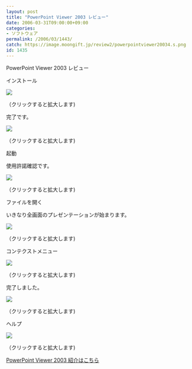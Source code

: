 ```yaml
---
layout: post
title: "PowerPoint Viewer 2003 レビュー"
date: 2006-03-31T09:00:00+09:00
categories:
- ソフトウェア
permalink: /2006/03/1443/
catch: https://image.moongift.jp/review2/powerpointviewer20034.s.png
id: 1435
---
```

PowerPoint Viewer 2003 レビュー  
<!--more-->

インストール

  

[![](https://image.moongift.jp/review2/powerpointviewer20031.s.png)](https://image.moongift.jp/review2/powerpointviewer20031.png)  
  
（クリックすると拡大します)

  

完了です。

  

[![](https://image.moongift.jp/review2/powerpointviewer20032.s.png)](https://image.moongift.jp/review2/powerpointviewer20032.png)  
  
（クリックすると拡大します)

  

起動

  

使用許諾確認です。

  

[![](https://image.moongift.jp/review2/powerpointviewer20033.s.png)](https://image.moongift.jp/review2/powerpointviewer20033.png)  
  
（クリックすると拡大します)

  

ファイルを開く

  

いきなり全画面のプレゼンテーションが始まります。

  

[![](https://image.moongift.jp/review2/powerpointviewer20034.s.png)](https://image.moongift.jp/review2/powerpointviewer20034.png)  
  
（クリックすると拡大します)

  

コンテクストメニュー

  

[![](https://image.moongift.jp/review2/powerpointviewer20035.s.png)](https://image.moongift.jp/review2/powerpointviewer20035.png)  
  
（クリックすると拡大します)

  

完了しました。

  

[![](https://image.moongift.jp/review2/powerpointviewer20036.s.png)](https://image.moongift.jp/review2/powerpointviewer20036.png)  
  
（クリックすると拡大します)

  

ヘルプ

  

[![](https://image.moongift.jp/review2/powerpointviewer20037.s.png)](https://image.moongift.jp/review2/powerpointviewer20037.png)  
  
（クリックすると拡大します)

  

[PowerPoint Viewer 2003 紹介はこちら](http://fw.moongift.jp/intro/i-1428.html)

